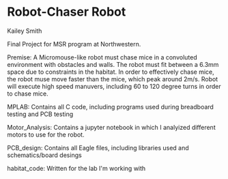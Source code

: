 # Robot-Chaser Robot
Kailey Smith

Final Project for MSR program at Northwestern.

Premise: A Micromouse-like robot must chase mice in a convoluted environment with obstacles and walls. The robot must fit between a 6.3mm space due to constraints in the habitat. In order to effectively chase mice, the robot muse move faster than the mice, which peak around 2m/s. Robot will execute high speed manuvers, including 60 to 120 degree turns in order to chase mice. 

MPLAB: Contains all C code, including programs used during breadboard testing and PCB testing

Motor_Analysis: Contains a jupyter notebook in which I analyized different motors to use for the robot. 

PCB_design: Contains all Eagle files, including libraries used and schematics/board desings

habitat_code: Written for the lab I'm working with